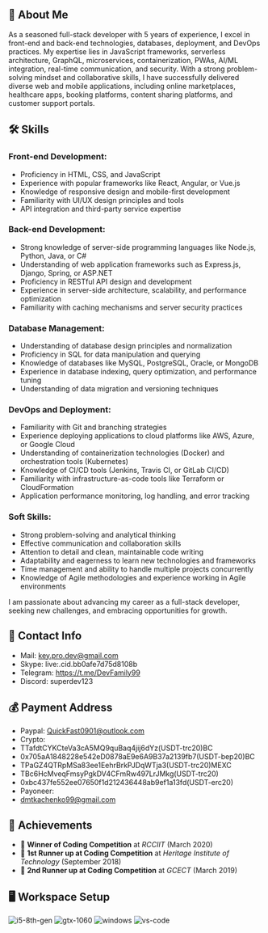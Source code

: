 ## 🚀 About Me

As a seasoned full-stack developer with 5 years of experience, I excel in front-end and back-end technologies, databases, deployment, and DevOps practices.
My expertise lies in JavaScript frameworks, serverless architecture, GraphQL, microservices, containerization, PWAs, AI/ML integration, real-time communication, and security.
With a strong problem-solving mindset and collaborative skills, I have successfully delivered diverse web and mobile applications, including online marketplaces, healthcare apps, booking platforms, content sharing platforms, and customer support portals.

## 🛠️ Skills

### Front-end Development:
- Proficiency in HTML, CSS, and JavaScript
- Experience with popular frameworks like React, Angular, or Vue.js
- Knowledge of responsive design and mobile-first development
- Familiarity with UI/UX design principles and tools
- API integration and third-party service expertise

### Back-end Development:
- Strong knowledge of server-side programming languages like Node.js, Python, Java, or C#
- Understanding of web application frameworks such as Express.js, Django, Spring, or ASP.NET
- Proficiency in RESTful API design and development
- Experience in server-side architecture, scalability, and performance optimization
- Familiarity with caching mechanisms and server security practices

### Database Management:
- Understanding of database design principles and normalization
- Proficiency in SQL for data manipulation and querying
- Knowledge of databases like MySQL, PostgreSQL, Oracle, or MongoDB
- Experience in database indexing, query optimization, and performance tuning
- Understanding of data migration and versioning techniques

### DevOps and Deployment:
- Familiarity with Git and branching strategies
- Experience deploying applications to cloud platforms like AWS, Azure, or Google Cloud
- Understanding of containerization technologies (Docker) and orchestration tools (Kubernetes)
- Knowledge of CI/CD tools (Jenkins, Travis CI, or GitLab CI/CD)
- Familiarity with infrastructure-as-code tools like Terraform or CloudFormation
- Application performance monitoring, log handling, and error tracking

### Soft Skills:
- Strong problem-solving and analytical thinking
- Effective communication and collaboration skills
- Attention to detail and clean, maintainable code writing
- Adaptability and eagerness to learn new technologies and frameworks
- Time management and ability to handle multiple projects concurrently
- Knowledge of Agile methodologies and experience working in Agile environments

I am passionate about advancing my career as a full-stack developer, seeking new challenges, and embracing opportunities for growth.

## 📩 Contact Info
- Mail: key.pro.dev@gmail.com
- Skype: live:.cid.bb0afe7d75d8108b
- Telegram: https://t.me/DevFamily99
- Discord: superdev123

## 💰 Payment Address
- Paypal: QuickFast0901@outlook.com
- Crypto:
- TTafdtCYKCteVa3cA5MQ9quBaq4jij6dYz(USDT-trc20)BC
- 0x705aA1848228e542eD0878aE9e6A9B37a2139fb7(USDT-bep20)BC
- TPaGZ4QTRpMSa83ee1EehrBrkPJDqWTja3(USDT-trc20)MEXC
- TBc6HcMveqFmsyPgkDV4CFmRw497LrJMkg(USDT-trc20)
- 0xbc437fe552ee07650f1d212436448ab9ef1a13fd(USDT-erc20)
- Payoneer:
- dmtkachenko99@gmail.com

## 🏅 Achievements

-   🥇 **Winner of Coding Competition** at _RCCIIT_ (March 2020)
-   🥈 **1st Runner up at Coding Competition** at _Heritage Institute of Technology_ (September 2018)
-   🥉 **2nd Runner up at Coding Competition** at _GCECT_ (March 2019)

## 🖥️ Workspace Setup

![i5-8th-gen](https://img.shields.io/badge/Intel-Core_i5_8th-0071C5?style=for-the-badge&logo=intel&logoColor=white)
![gtx-1060](https://img.shields.io/badge/NVIDIA-GTX_1060-76B900?style=for-the-badge&logo=nvidia&logoColor=white)
![windows](https://img.shields.io/badge/Windows_10-0078D6?style=for-the-badge&logo=windows&logoColor=white)
![vs-code](https://img.shields.io/badge/VS_Code-007ACC?style=for-the-badge&logo=Visual-Studio-Code&logoColor=white)
